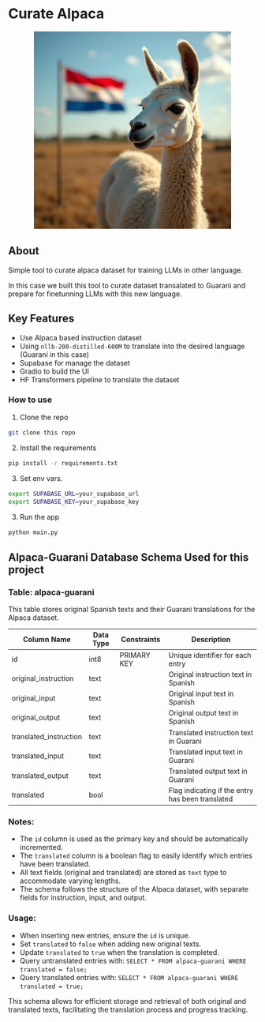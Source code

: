 # Curate Alpaca

<div align="center">
<img src="assets/llama_guarani.png" width="400" height="400" alt="Llama guarani" title="It's a Llama, I know xD">
</div>

## About

Simple tool to curate alpaca dataset for training LLMs in other language.

In this case we built this tool to curate dataset transalated to Guarani and prepare for finetunning LLMs with this new language.

## Key Features
- Use Alpaca based instruction dataset 
- Using `nllb-200-distilled-600M` to translate into the desired language (Guaraní in this case)
- Supabase for manage the dataset
- Gradio to build the UI
- HF Transformers pipeline to translate the dataset

### How to use
1. Clone the repo
```bash
git clone this repo
```

2. Install the requirements
```bash
pip install -r requirements.txt
```

3. Set env vars. 
```bash
export SUPABASE_URL=your_supabase_url
export SUPABASE_KEY=your_supabase_key
```

3. Run the app
```bash
python main.py
```

## Alpaca-Guarani Database Schema Used for this project

### Table: alpaca-guarani

This table stores original Spanish texts and their Guarani translations for the Alpaca dataset.

| Column Name           | Data Type | Constraints | Description                                    |
|-----------------------|-----------|-------------|------------------------------------------------|
| id                    | int8      | PRIMARY KEY | Unique identifier for each entry               |
| original_instruction  | text      |             | Original instruction text in Spanish           |
| original_input        | text      |             | Original input text in Spanish                 |
| original_output       | text      |             | Original output text in Spanish                |
| translated_instruction| text      |             | Translated instruction text in Guarani         |
| translated_input      | text      |             | Translated input text in Guarani               |
| translated_output     | text      |             | Translated output text in Guarani              |
| translated            | bool      |             | Flag indicating if the entry has been translated |

### Notes:
- The `id` column is used as the primary key and should be automatically incremented.
- The `translated` column is a boolean flag to easily identify which entries have been translated.
- All text fields (original and translated) are stored as `text` type to accommodate varying lengths.
- The schema follows the structure of the Alpaca dataset, with separate fields for instruction, input, and output.

### Usage:
- When inserting new entries, ensure the `id` is unique.
- Set `translated` to `false` when adding new original texts.
- Update `translated` to `true` when the translation is completed.
- Query untranslated entries with: `SELECT * FROM alpaca-guarani WHERE translated = false;`
- Query translated entries with: `SELECT * FROM alpaca-guarani WHERE translated = true;`

This schema allows for efficient storage and retrieval of both original and translated texts, facilitating the translation process and progress tracking.